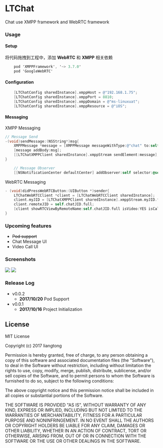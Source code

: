 # LTChat
Chat use XMPP framework and WebRTC framework


### Usage

####  Setup

将代码拖拽到工程中，添加 **WebRTC** 和 **XMPP** 相关依赖

```Objective-C
    pod 'XMPPFramework', '~> 3.7.0'
    pod 'GoogleWebRTC'
```

####  Configuration


```Objective-C
    [LTChatConfig sharedInstance].xmppHost = @"192.168.1.75";
    [LTChatConfig sharedInstance].xmppPort = 8810;
    [LTChatConfig sharedInstance].xmppDomain = @"ms-linuxuat";
    [LTChatConfig sharedInstance].xmppResource = @"iOS";

```

####  Messaging

XMPP Messaging

```Objective-C
// Message Send
-(void)sendMessage:(NSString*)msg{
    XMPPMessage *message = [XMPPMessage messageWithType:@"chat" to:self.chatJid];
    [message addBody:msg];
    [[LTChatXMPPClient sharedInstance].xmppStream sendElement:message];
}

```


```Objective-C
    // Message Observer
    [[NSNotificationCenter defaultCenter] addObserver:self selector:@selector(reloadChatData) name:kLTCHAT_XMPP_MESSAGE_CHANGE object:nil];

```

WebRTC Messaging

```Objective-C
- (void)didPressWebRTCButton:(UIButton *)sender{
    LTChatWebRTCClient *client = [LTChatWebRTCClient sharedInstance];
    client.myJID = [LTChatXMPPClient sharedInstance].xmppStream.myJID.full;
    client.remoteJID = self.chatJID.full;
    [client showRTCViewByRemoteName:self.chatJID.full isVideo:YES isCaller:YES];
}
```


### Upcoming features

 * ~~Pod support~~
 * Chat Message UI
 * Video Call UI


### Screenshots

![](https://github.com/l900416/LTChat/blob/master/screenshots/keyboard-1.png)
![](https://github.com/l900416/LTChat/blob/master/screenshots/realtime-1.png)

### Release Log

 * v0.0.2
   * **2017/10/20** Pod Support
 * v0.0.1
   * **2017/10/16** Project Initialization


## License

MIT License

Copyright (c) 2017 liangtong

Permission is hereby granted, free of charge, to any person obtaining a copy
of this software and associated documentation files (the "Software"), to deal
in the Software without restriction, including without limitation the rights
to use, copy, modify, merge, publish, distribute, sublicense, and/or sell
copies of the Software, and to permit persons to whom the Software is
furnished to do so, subject to the following conditions:

The above copyright notice and this permission notice shall be included in all
copies or substantial portions of the Software.

THE SOFTWARE IS PROVIDED "AS IS", WITHOUT WARRANTY OF ANY KIND, EXPRESS OR
IMPLIED, INCLUDING BUT NOT LIMITED TO THE WARRANTIES OF MERCHANTABILITY,
FITNESS FOR A PARTICULAR PURPOSE AND NONINFRINGEMENT. IN NO EVENT SHALL THE
AUTHORS OR COPYRIGHT HOLDERS BE LIABLE FOR ANY CLAIM, DAMAGES OR OTHER
LIABILITY, WHETHER IN AN ACTION OF CONTRACT, TORT OR OTHERWISE, ARISING FROM,
OUT OF OR IN CONNECTION WITH THE SOFTWARE OR THE USE OR OTHER DEALINGS IN THE
SOFTWARE.
